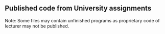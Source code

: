 ## Published code from University assignments

Note:
Some files may contain unfinished programs as proprietary code of lecturer may not be published.

